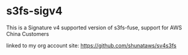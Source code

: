 s3fs-sigv4
==========

This is a Signature v4 supported version of s3fs-fuse, support for AWS China Customers

linked to my org account site: https://github.com/shunataws/sv4s3fs
